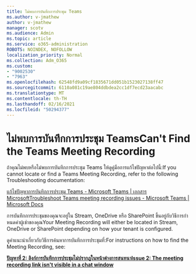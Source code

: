 ```yaml
---
title: ไม่พบการบันทึกการประชุม Teams
ms.author: v-jmathew
author: v-jmathew
manager: scotv
ms.audience: Admin
ms.topic: article
ms.service: o365-administration
ROBOTS: NOINDEX, NOFOLLOW
localization_priority: Normal
ms.collection: Adm_O365
ms.custom:
- "9002530"
- "7963"
ms.openlocfilehash: 62548fd9a09cf1835671dd051b1523027138ff47
ms.sourcegitcommit: 6110a081c19ae804ddbdea2cc1df7ecd23aacabc
ms.translationtype: MT
ms.contentlocale: th-TH
ms.lasthandoff: 02/16/2021
ms.locfileid: "50294377"
---
```

# <a name="cant-find-the-teams-meeting-recording"></a><span data-ttu-id="2f2a9-102">ไม่พบการบันทึกการประชุม Teams</span><span class="sxs-lookup"><span data-stu-id="2f2a9-102">Can't Find the Teams Meeting Recording</span></span>

<span data-ttu-id="2f2a9-103">ถ้าคุณไม่พบหรือไม่พบการบันทึกการประชุม Teams ให้ดูคู่มือการแก้ไขปัญหาต่อไปนี้:</span><span class="sxs-lookup"><span data-stu-id="2f2a9-103">If you cannot locate or find a Teams Meeting Recording, refer to the following Troubleshooting documentation:</span></span>

[<span data-ttu-id="2f2a9-104">แก้ไขปัญหาการบันทึกการประชุม Teams - Microsoft Teams | เอกสาร Microsoft</span><span class="sxs-lookup"><span data-stu-id="2f2a9-104">Troubleshoot Teams meeting recording issues - Microsoft Teams | Microsoft Docs</span></span>](https://docs.microsoft.com/microsoftteams/troubleshoot/meetings/troubleshoot-meeting-recording-issues)

<span data-ttu-id="2f2a9-105">การบันทึกการประชุมของคุณจะอยู่ใน Stream, OneDrive หรือ SharePoint ขึ้นอยู่กับวิธีการกําหนดค่าผู้เช่าของคุณ</span><span class="sxs-lookup"><span data-stu-id="2f2a9-105">Your Meeting Recording will either be located in Stream, OneDrive or SharePoint depending on how your tenant is configured.</span></span>

<span data-ttu-id="2f2a9-106">ดูคําแนะนําเกี่ยวกับวิธีการค้นหาการบันทึกการประชุมที่:</span><span class="sxs-lookup"><span data-stu-id="2f2a9-106">For instructions on how to find the Meeting Recording, see:</span></span>

<span data-ttu-id="2f2a9-107">**[ปัญหาที่ 2: ลิงก์การบันทึกการประชุมไม่ปรากฏในหน้าต่างการสนทนา](https://docs.microsoft.com/microsoftteams/troubleshoot/meetings/troubleshoot-meeting-recording-issues#issue-2-the-meeting-recording-link-isnt-visible-in-a-chat-window)**</span><span class="sxs-lookup"><span data-stu-id="2f2a9-107">**[Issue 2: The meeting recording link isn't visible in a chat window](https://docs.microsoft.com/microsoftteams/troubleshoot/meetings/troubleshoot-meeting-recording-issues#issue-2-the-meeting-recording-link-isnt-visible-in-a-chat-window)**</span></span>

